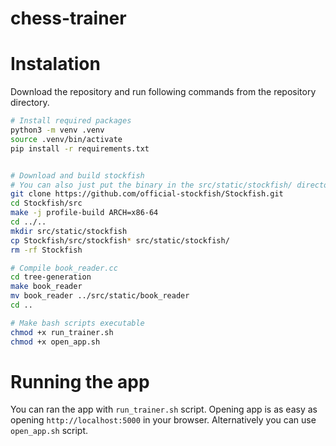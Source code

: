# chess-trainer
# Instalation
Download the repository and run following commands from the repository directory.
```bash
# Install required packages
python3 -m venv .venv
source .venv/bin/activate
pip install -r requirements.txt


# Download and build stockfish
# You can also just put the binary in the src/static/stockfish/ directory
git clone https://github.com/official-stockfish/Stockfish.git
cd Stockfish/src
make -j profile-build ARCH=x86-64
cd ../..
mkdir src/static/stockfish
cp Stockfish/src/stockfish* src/static/stockfish/
rm -rf Stockfish

# Compile book_reader.cc
cd tree-generation
make book_reader
mv book_reader ../src/static/book_reader
cd ..

# Make bash scripts executable
chmod +x run_trainer.sh
chmod +x open_app.sh
```

# Running the app
You can ran the app with `run_trainer.sh` script.
Opening app is as easy as opening `http://localhost:5000` in your browser.
Alternatively you can use `open_app.sh` script.